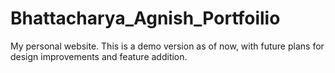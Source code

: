 # Bhattacharya_Agnish_Portfoilio
My personal website. This is a demo version as of now, with future plans for design improvements and feature addition.
